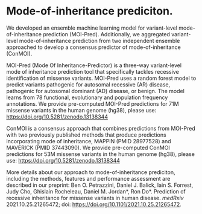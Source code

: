 # Mode-of-inheritance prediciton.

We developed an ensemble machine learning model for variant-level mode-of-inheritance prediction (MOI-Pred). Additionally, we aggregated variant-level mode-of-inheritance prediction from two independent ensemble approached to develop a consensus predictor of mode-of-inheritance (ConMOI).

MOI-Pred (Mode Of Inheritance-Predictor) is a three-way variant-level mode of inheritance prediction tool that specifically tackles recessive identification of missense variants. MOI-Pred uses a random forest model to predict variants pathogenic for autosomal recessive (AR) disease, pathogenic for autosomal dominant (AD) disease, or benign. The model learns from 78 functional, evolutionary and population frequency annotations.
We provide pre-computed MOI-Pred predictions for 71M missense variants in the human genome (hg38), please use: https://doi.org/10.5281/zenodo.13138344

ConMOI is a consensus approach that combines predictions from MOI-Pred with two previously published methods that produce predictions incorporating mode of inheritance, MAPPIN (PMID 28977528) and MAVERICK (PMID 37443090). We provide pre-computed ConMOI predictions for 53M missense variants in the human genome (hg38), please use: https://doi.org/10.5281/zenodo.13138344

More details about our approach to mode-of-inheritance prediciton, including the methods, features and performance assessment are described in our preprint:
Ben O. Petrazzini, Daniel J. Balick, Iain S. Forrest, Judy Cho, Ghislain Rocheleau, Daniel M. Jordan*, Ron Do*. Prediction of recessive inheritance for missense variants in human disease. _medRxiv_ 2021.10.25.21265472; doi: https://doi.org/10.1101/2021.10.25.21265472.
